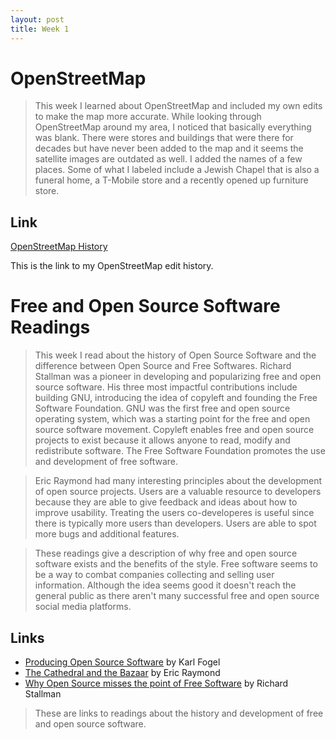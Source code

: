 ```yaml
---
layout: post
title: Week 1
---
```


# OpenStreetMap
 > This week I learned about OpenStreetMap and included my own edits to make the map more accurate. While looking
 > through OpenStreetMap around my area, I noticed that basically everything was blank. There were stores and buildings
 > that were there for decades but have never been added to the map and it seems the satellite images are outdated
 > as well. I added the names of a few places. Some of what I labeled include a Jewish Chapel that is also a funeral home,
 > a T-Mobile store and a recently opened up furniture store. 
  
## Link
  [OpenStreetMap History](https://www.openstreetmap.org/user/Jimmyzs/history)
   
  This is the link to my OpenStreetMap edit history.
  
# Free and Open Source Software Readings
 > This week I read about the history of Open Source Software and the difference between Open Source and Free Softwares.
 > Richard Stallman was a pioneer in developing and popularizing free and open source software. His three most impactful
 > contributions include building GNU, introducing the idea of copyleft and founding the Free Software Foundation.
 > GNU was the first free and open source operating system, which was a starting point for the free and open source
 > software movement. Copyleft enables free and open source projects to exist because it allows anyone to read, modify
 > and redistribute software. The Free Software Foundation promotes the use and development of free software.
 
 > Eric Raymond had many interesting principles about the development of open source projects. Users are a valuable
 > resource to developers because they are able to give feedback and ideas about how to improve usability.
 > Treating the users co-developeres is useful since there is typically more users than developers. Users are
 > able to spot more bugs and additional features.
 
 > These readings give a description of why free and open source software exists and the benefits of the style.
 > Free software seems to be a way to combat companies collecting and selling user information. Although the idea
 > seems good it doesn't reach the general public as there aren't many successful free and open source
 > social media platforms.
  
## Links
 * [Producing Open Source Software](https://producingoss.com/) by Karl Fogel
 * [The Cathedral and the Bazaar](http://www.catb.org/~esr/writings/cathedral-bazaar/cathedral-bazaar/index.html) by Eric Raymond
 * [Why Open Source misses the point of Free Software](https://www.gnu.org/philosophy/open-source-misses-the-point.html) by Richard Stallman
  
 > These are links to readings about the history and development of free and open source software.
